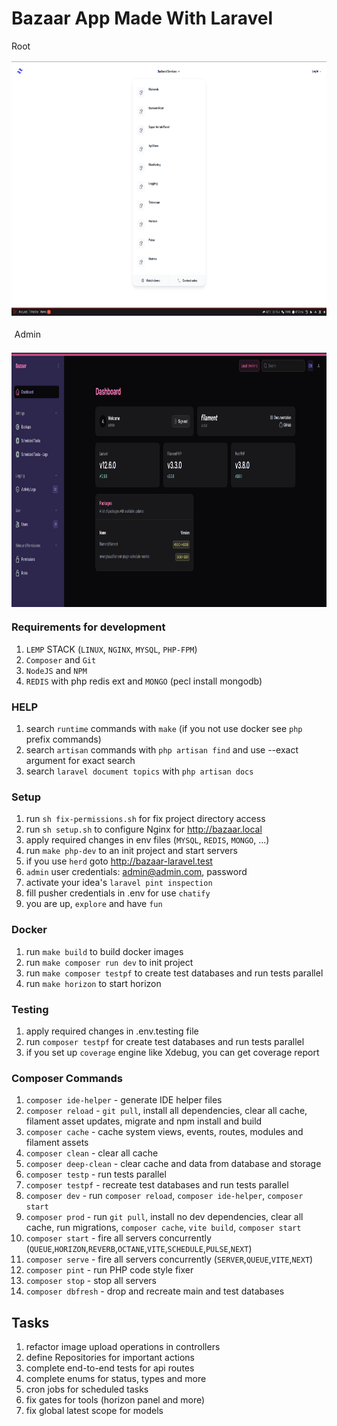 # Bazaar App Made With Laravel
<div style="display:flex;flex-direction: column;gap: 1rem;">
    <div>Root</div>
    <img style="margin: auto;" src="public/img/backend-services.png" width="810" height="407" alt="backend-services">
    <div style="margin: 0.3rem;">Admin</div>
    <img style="margin: auto;" src="public/img/filament.png" width="810" height="407" alt="filament">
</div>

### Requirements for development
1. `LEMP` STACK (`LINUX`, `NGINX`, `MYSQL`, `PHP-FPM`)
2. `Composer` and `Git`
3. `NodeJS` and `NPM`
4. `REDIS` with php redis ext and `MONGO` (pecl install mongodb)

### HELP
1. search `runtime` commands with `make` (if you not use docker see `php` prefix commands)
2. search `artisan` commands with `php artisan find` and use --exact argument for exact search
3. search `laravel document topics` with `php artisan docs`

### Setup
1. run `sh fix-permissions.sh` for fix project directory access
2. run `sh setup.sh` to configure Nginx for http://bazaar.local
3. apply required changes in env files (`MYSQL`, `REDIS`, `MONGO`, ...)
4. run `make php-dev` to an init project and start servers
5. if you use `herd` goto http://bazaar-laravel.test
6. `admin` user credentials: admin@admin.com, password
7. activate your idea's `laravel pint inspection`
8. fill pusher credentials in .env for use `chatify`
9. you are up, `explore` and have `fun`

### Docker
1. run `make build` to build docker images
2. run `make composer run dev` to init project
3. run `make composer testpf` to create test databases and run tests parallel
4. run `make horizon` to start horizon

### Testing
1. apply required changes in .env.testing file
2. run `composer testpf` for create test databases and run tests parallel
3. if you set up `coverage` engine like Xdebug, you can get coverage report

### Composer Commands
1. `composer ide-helper` - generate IDE helper files
2. `composer reload` - `git pull`, install all dependencies, clear all cache, filament asset updates, migrate and npm install and build
3. `composer cache` - cache system views, events, routes, modules and filament assets
4. `composer clean` - clear all cache
5. `composer deep-clean` - clear cache and data from database and storage
6. `composer testp` - run tests parallel
7. `composer testpf` - recreate test databases and run tests parallel
8. `composer dev` - run `composer reload`, `composer ide-helper`, `composer start`
9. `composer prod` - run `git pull`, install no dev dependencies, clear all cache, run migrations, `composer cache`, `vite build`, `composer start` 
10. `composer start` - fire all servers concurrently (`QUEUE`,`HORIZON`,`REVERB`,`OCTANE`,`VITE`,`SCHEDULE`,`PULSE`,`NEXT`)
11. `composer serve` - fire all servers concurrently (`SERVER`,`QUEUE`,`VITE`,`NEXT`)
12. `composer pint` - run PHP code style fixer
13. `composer stop` - stop all servers
14. `composer dbfresh` - drop and recreate main and test databases

## Tasks
1. refactor image upload operations in controllers
2. define Repositories for important actions
3. complete end-to-end tests for api routes
4. complete enums for status, types and more
5. cron jobs for scheduled tasks
6. fix gates for tools (horizon panel and more)
7. fix global latest scope for models
